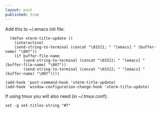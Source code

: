 ```yaml
---
layout: post
published: true
---
```


Add this to ~/.emacs init file:

```
  (defun xterm-title-update ()
    (interactive)
    (send-string-to-terminal (concat "\033]1; " "[emacs] " (buffer-name) "\007"))
    (if buffer-file-name
        (send-string-to-terminal (concat "\033]2; " "[emacs] " (buffer-file-name) "\007"))
        (send-string-to-terminal (concat "\033]2; " "[emacs] " (buffer-name) "\007"))))

(add-hook 'post-command-hook 'xterm-title-update)
(add-hook 'window-configuration-change-hook 'xterm-title-update)
```

If using tmux you will also need (in ~/.tmux.conf):

```
set -g set-titles-string "#T"
```